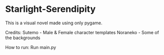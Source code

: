 # Starlight-Serendipity
This is a visual novel made using only pygame.

Credits:
Sutemo - Male & Female character templates
Noraneko - Some of the backgrounds

How to run:
Run main.py
